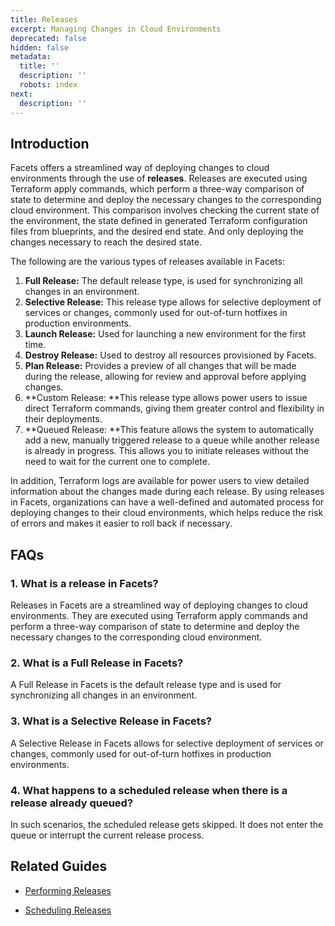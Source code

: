 ```yaml
---
title: Releases
excerpt: Managing Changes in Cloud Environments
deprecated: false
hidden: false
metadata:
  title: ''
  description: ''
  robots: index
next:
  description: ''
---
```

## Introduction

Facets offers a streamlined way of deploying changes to cloud environments through the use of **releases**. Releases are executed using Terraform apply commands, which perform a three-way comparison of state to determine and deploy the necessary changes to the corresponding cloud environment. This comparison involves checking the current state of the environment, the state defined in generated Terraform configuration files from blueprints, and the desired end state. And only deploying the changes necessary to reach the desired state.

The following are the various types of releases available in Facets:

1. **Full Release:** The default release type, is used for synchronizing all changes in an environment.
2. **Selective Release:** This release type allows for selective deployment of services or changes, commonly used for out-of-turn hotfixes in production environments.
3. **Launch Release:** Used for launching a new environment for the first time.
4. **Destroy Release:** Used to destroy all resources provisioned by Facets.
5. **Plan Release:** Provides a preview of all changes that will be made during the release, allowing for review and approval before applying changes.
6. **Custom Release: **This release type allows power users to issue direct Terraform commands, giving them greater control and flexibility in their deployments.
7. **Queued Release: **This feature allows the system to automatically add a new, manually triggered release to a queue while another release is already in progress. This allows you to initiate releases without the need to wait for the current one to complete.

In addition, Terraform logs are available for power users to view detailed information about the changes made during each release. By using releases in Facets, organizations can have a well-defined and automated process for deploying changes to their cloud environments, which helps reduce the risk of errors and makes it easier to roll back if necessary.

## FAQs

### 1. What is a release in Facets?

Releases in Facets are a streamlined way of deploying changes to cloud environments. They are executed using Terraform apply commands and perform a three-way comparison of state to determine and deploy the necessary changes to the corresponding cloud environment.

### 2. What is a Full Release in Facets?

A Full Release in Facets is the default release type and is used for synchronizing all changes in an environment.

### 3. What is a Selective Release in Facets?

A Selective Release in Facets allows for selective deployment of services or changes, commonly used for out-of-turn hotfixes in production environments.

### 4. What happens to a scheduled release when there is a release already queued?

In such scenarios, the scheduled release gets skipped. It does not enter the queue or interrupt the current release process.

## Related Guides

- [Performing Releases](performing-releases)

- [Scheduling Releases](doc:scheduling-releases)